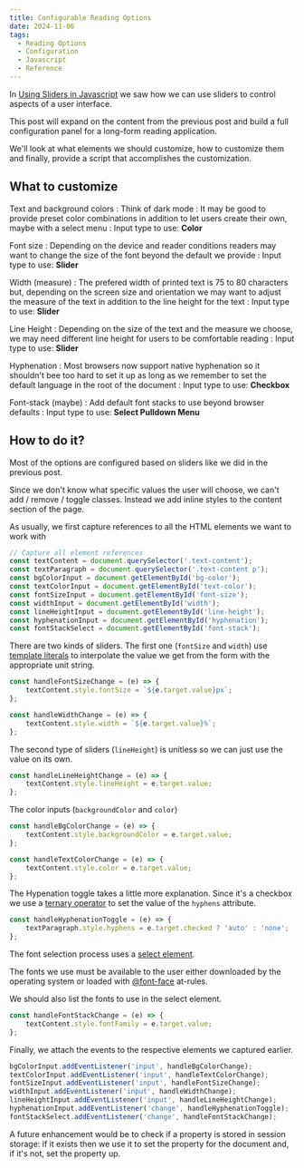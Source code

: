 ```yaml
---
title: Configurable Reading Options
date: 2024-11-06
tags:
  - Reading Options
  - Configuration
  - Javascript
  - Reference
---
```


In [Using Sliders in Javascript](https://publishing-project.rivendellweb.net/using-sliders-in-javascript/) we saw how we can use sliders to control aspects of a user interface.

This post will expand on the content from the previous post and build a full configuration panel for a long-form reading application.

We'll look at what elements we should customize, how to customize them and finally, provide a script that accomplishes the customization.

## What to customize

Text and background colors
: Think of dark mode
: It may be good to provide preset color combinations in addition to let users create their own, maybe with a select menu
: Input type to use: **Color**

Font size
: Depending on the device and reader conditions readers may want to change the size of the font beyond the default we provide
: Input type to use: **Slider**

Width (measure)
: The prefered width of printed text is 75 to 80 characters but, depending on the screen size and orientation we may want to adjust the measure of the text in addition to the line height for the text
: Input type to use: **Slider**

Line Height
: Depending on the size of the text and the measure we choose, we may need different line height for users to be comfortable reading
: Input type to use: **Slider**

Hyphenation
: Most browsers now support native hyphenation so it shouldn't bee too hard to set it up as long as we remember to set the default language in the root of the document
: Input type to use: **Checkbox**

Font-stack (maybe)
: Add default font stacks to use beyond browser defaults
: Input type to use: **Select Pulldown Menu**

## How to do it?

Most of the options are configured based on sliders like we did in the previous post.

Since we don't know what specific values the user will choose, we can't add / remove / toggle classes. Instead we add inline styles to the content section of the page.

As usually, we first capture references to all the HTML elements we want to work with

```js
// Capture all element references
const textContent = document.querySelector('.text-content');
const textParagraph = document.querySelector('.text-content p');
const bgColorInput = document.getElementById('bg-color');
const textColorInput = document.getElementById('text-color');
const fontSizeInput = document.getElementById('font-size');
const widthInput = document.getElementById('width');
const lineHeightInput = document.getElementById('line-height');
const hyphenationInput = document.getElementById('hyphenation');
const fontStackSelect = document.getElementById('font-stack');
```

There are two kinds of sliders. The first one (`fontSize` and `width`) use [template literals](https://developer.mozilla.org/en-US/docs/Web/JavaScript/Reference/Template_literals) to interpolate the value we get from the form with the appropriate unit string.

```js
const handleFontSizeChange = (e) => {
    textContent.style.fontSize = `${e.target.value}px`;
};

const handleWidthChange = (e) => {
    textContent.style.width = `${e.target.value}%`;
};
```

The second type of sliders (`lineHeight`) is unitless so we can just use the value on its own.

```js
const handleLineHeightChange = (e) => {
    textContent.style.lineHeight = e.target.value;
};
```

The color inputs (`backgroundColor` and `color`)

```js
const handleBgColorChange = (e) => {
    textContent.style.backgroundColor = e.target.value;
};

const handleTextColorChange = (e) => {
    textContent.style.color = e.target.value;
};
```

The Hypenation toggle takes a little more explanation.  Since it's a checkbox we use a [ternary operator](https://developer.mozilla.org/en-US/docs/Web/JavaScript/Reference/Operators/Conditional_operator) to set the value of the `hyphens` attribute.

```js
const handleHyphenationToggle = (e) => {
    textParagraph.style.hyphens = e.target.checked ? 'auto' : 'none';
};
```

The font selection process uses a [select element](https://developer.mozilla.org/en-US/docs/Web/HTML/Element/select).

The fonts we use must be available to the user either downloaded by the operating system or loaded with [@font-face](https://developer.mozilla.org/en-US/docs/Web/CSS/@font-face) at-rules.

We should also list the fonts to use in the select element.

```js
const handleFontStackChange = (e) => {
    textContent.style.fontFamily = e.target.value;
};
```

Finally, we attach the events to the respective elements we captured earlier.

```js
bgColorInput.addEventListener('input', handleBgColorChange);
textColorInput.addEventListener('input', handleTextColorChange);
fontSizeInput.addEventListener('input', handleFontSizeChange);
widthInput.addEventListener('input', handleWidthChange);
lineHeightInput.addEventListener('input', handleLineHeightChange);
hyphenationInput.addEventListener('change', handleHyphenationToggle);
fontStackSelect.addEventListener('change', handleFontStackChange);
```

A future enhancement would be to check if a property is stored in session storage: if it exists then we use it to set the property for the document and, if it's not, set the property up.
